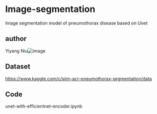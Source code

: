 # Image-segmentation
Image segmentation model of pneumothorax disease based on Unet

## author
Yiyang Niu![image](https://user-images.githubusercontent.com/84714844/119339637-fc272300-bcc3-11eb-9dfd-659d3d329926.png)

## Dataset
https://www.kaggle.com/c/siim-acr-pneumothorax-segmentation/data

## Code
unet-with-efficientnet-encoder.ipynb
